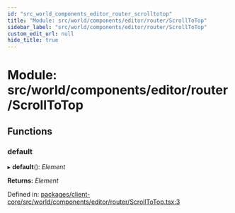 ```yaml
---
id: "src_world_components_editor_router_scrolltotop"
title: "Module: src/world/components/editor/router/ScrollToTop"
sidebar_label: "src/world/components/editor/router/ScrollToTop"
custom_edit_url: null
hide_title: true
---
```


# Module: src/world/components/editor/router/ScrollToTop

## Functions

### default

▸ **default**(): *Element*

**Returns:** *Element*

Defined in: [packages/client-core/src/world/components/editor/router/ScrollToTop.tsx:3](https://github.com/xr3ngine/xr3ngine/blob/77d12cea0/packages/client-core/src/world/components/editor/router/ScrollToTop.tsx#L3)
